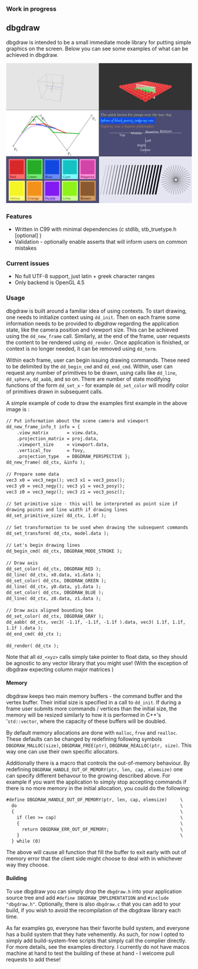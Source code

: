 ### Work in progress

## dbgdraw

dbgdraw is intended to be a small immediate mode library for putting simple graphics on the screen. Below you can see some examples of what can be achieved in dbgdraw.

![Overview](images/overview.png)

### Features

- Written in C99 with minimal dependencies (c stdlib, stb_truetype.h [optional] )
- Validation - optionally enable asserts that will inform users on common mistakes

### Current issues

- No full UTF-8 support, just latin + greek character ranges
- Only backend is OpenGL 4.5

### Usage

dbgdraw is built around a familiar idea of using contexts. To start drawing, one needs to initialize context using `dd_init`. Then on each frame some information needs to be provided to *dbgdraw* regarding the application state, like the camera position and viewport size. This can be achieved using the `dd_new_frame` call. Similarly, at the end of the frame, user requests the content to be rendered using `dd_render`. Once application is finished, or context is no longer needed, it can be removed using `dd_term`.

Within each frame, user can begin issuing drawing commands. These need to be delimited by the `dd_begin_cmd` and `dd_end_cmd`. Within, user can request any number of primitives to be drawn, using calls like `dd_line`, `dd_sphere`, `dd_aabb`, and so on. There are number of state modifying functions of the form `dd_set_x` - for example `dd_set_color` will modify color of primitives drawn in subsequent calls.

A simple example of code to draw the examples first example in the above image is :

~~~
// Put information about the scene camera and viewport
dd_new_frame_info_t info = { 
    .view_matrix       = view.data,
    .projection_matrix = proj.data,
    .viewport_size     = viewport.data,
    .vertical_fov      = fovy,
    .projection_type   = DBGDRAW_PERSPECTIVE };
dd_new_frame( dd_ctx, &info );

// Prepare some data
vec3 x0 = vec3_negx(); vec3 x1 = vec3_posx();
vec3 y0 = vec3_negy(); vec3 y1 = vec3_posy();
vec3 z0 = vec3_negz(); vec3 z1 = vec3_posz();

// Set primitive size - this will be interpreted as point size if drawing points and line width if drawing lines
dd_set_primitive_size( dd_ctx, 1.0f );

// Set transformation to be used when drawing the subsequent commands
dd_set_transform( dd_ctx, model.data );

// Let's begin drawing lines
dd_begin_cmd( dd_ctx, DBGDRAW_MODE_STROKE );

// Draw axis
dd_set_color( dd_ctx, DBGDRAW_RED );
dd_line( dd_ctx, x0.data, x1.data );
dd_set_color( dd_ctx, DBGDRAW_GREEN );
dd_line( dd_ctx, y0.data, y1.data );
dd_set_color( dd_ctx, DBGDRAW_BLUE );
dd_line( dd_ctx, z0.data, z1.data );

// Draw axis aligned bounding box
dd_set_color( dd_ctx, DBGDRAW_GRAY );
dd_aabb( dd_ctx, vec3( -1.1f, -1.1f, -1.1f ).data, vec3( 1.1f, 1.1f, 1.1f ).data );
dd_end_cmd( dd_ctx );
    
dd_render( dd_ctx );
~~~

Note that all `dd_<xyz>` calls simply take pointer to float data, so they should be agnostic to any vector library that you might use! (With the exception of dbgdraw expecting column major matrices )

#### Memory

dbgdraw keeps two main memory buffers - the command buffer and the vertex buffer. Their initial size is specified in a call to `dd_init`. If during a frame user submits more commands / vertices than the initial size, the memory will be resized similarly to how it is performed in C++'s '`std::vector`, where the capacity of these buffers will be doubled. 

By default memory allocations are done with `malloc`, `free` and `realloc`. These defaults can be changed by redefining following symbols `DBGDRAW_MALLOC(size)`, `DBGDRAW_FREE(ptr)`, `DBGDRAW_REALLOC(ptr, size)`. This way one can use their own specific allocators.

Additionally there is a macro that controls the out-of-memory behaviour. By redefining `DBGDRAW_HANDLE_OUT_OF_MEMORY(ptr, len, cap, elemsize)` one can
specify different behavour to the growing described above. For example if you want the application to simply stop accepting commands if there is no more memory in the initial allocation, you could do the following:
~~~
#define DBGDRAW_HANDLE_OUT_OF_MEMORY(ptr, len, cap, elemsize)     \
  do                                                              \
  {                                                               \
    if (len >= cap)                                               \
    {                                                             \
      return DBGDRAW_ERR_OUT_OF_MEMORY;                           \
    }                                                             \
  } while (0)
~~~
The above will cause all function that fill the buffer to exit early with out of memory error that the client side might
choose to deal with in whichever way they choose.

#### Building

To use dbgdraw you can simply drop the `dbgdraw.h` into your application source tree and add `#define DBGDRAW_IMPLEMENTATION` and `#include "dbgdraw.h"`. Optionally, there is also `dbgdraw.c` that you can add to your build, if you wish to avoid the recompilation of the dbgdraw library each time.

As far examples go, everyone has their favorite build system, and everyone has a build system that they hate vehemently. As such, for now I opted to simply add build-system-free scripts that simply call the complier directly. For more details, see the examples directory. I currently do not have macos machine at hand to test the building of these at hand - I welcome pull requests to add these!
